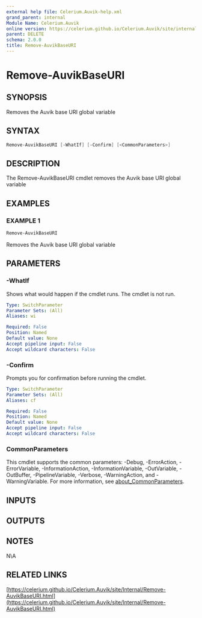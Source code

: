 ```yaml
---
external help file: Celerium.Auvik-help.xml
grand_parent: internal
Module Name: Celerium.Auvik
online version: https://celerium.github.io/Celerium.Auvik/site/internal/Remove-AuvikBaseURI.html
parent: DELETE
schema: 2.0.0
title: Remove-AuvikBaseURI
---
```


# Remove-AuvikBaseURI

## SYNOPSIS
Removes the Auvik base URI global variable

## SYNTAX

```powershell
Remove-AuvikBaseURI [-WhatIf] [-Confirm] [<CommonParameters>]
```

## DESCRIPTION
The Remove-AuvikBaseURI cmdlet removes the Auvik base URI global variable

## EXAMPLES

### EXAMPLE 1
```powershell
Remove-AuvikBaseURI
```

Removes the Auvik base URI global variable

## PARAMETERS

### -WhatIf
Shows what would happen if the cmdlet runs.
The cmdlet is not run.

```yaml
Type: SwitchParameter
Parameter Sets: (All)
Aliases: wi

Required: False
Position: Named
Default value: None
Accept pipeline input: False
Accept wildcard characters: False
```

### -Confirm
Prompts you for confirmation before running the cmdlet.

```yaml
Type: SwitchParameter
Parameter Sets: (All)
Aliases: cf

Required: False
Position: Named
Default value: None
Accept pipeline input: False
Accept wildcard characters: False
```

### CommonParameters
This cmdlet supports the common parameters: -Debug, -ErrorAction, -ErrorVariable, -InformationAction, -InformationVariable, -OutVariable, -OutBuffer, -PipelineVariable, -Verbose, -WarningAction, and -WarningVariable. For more information, see [about_CommonParameters](http://go.microsoft.com/fwlink/?LinkID=113216).

## INPUTS

## OUTPUTS

## NOTES
N\A

## RELATED LINKS

[https://celerium.github.io/Celerium.Auvik/site/Internal/Remove-AuvikBaseURI.html](https://celerium.github.io/Celerium.Auvik/site/Internal/Remove-AuvikBaseURI.html)

